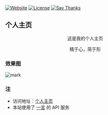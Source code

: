 [![Website](https://img.shields.io/website-up-down-green-red/http/home.dmego.me.svg)](http://home.dmego.me/)
[![License](https://img.shields.io/github/license/dmego/dmegonavi.github.io.svg)](/LICENSE)
[![Say Thanks](https://img.shields.io/badge/Say-Thanks!-1EAEDB.svg)](https://saythanks.io/to/dmego)

## 个人主页
<center>
<p>这是我的个人主页</p>
<p>精于心，简于形</p>
</center>

### 效果图
![mark](http://ovasw3yf9.bkt.clouddn.com/blog/171008/IcGg0L5dAE.gif)

### 注
- 访问地址：[个人主页](http://home.dmego.me/)
- 本站使用了 [一言](http://hitokoto.cn/) 的 API 服务

